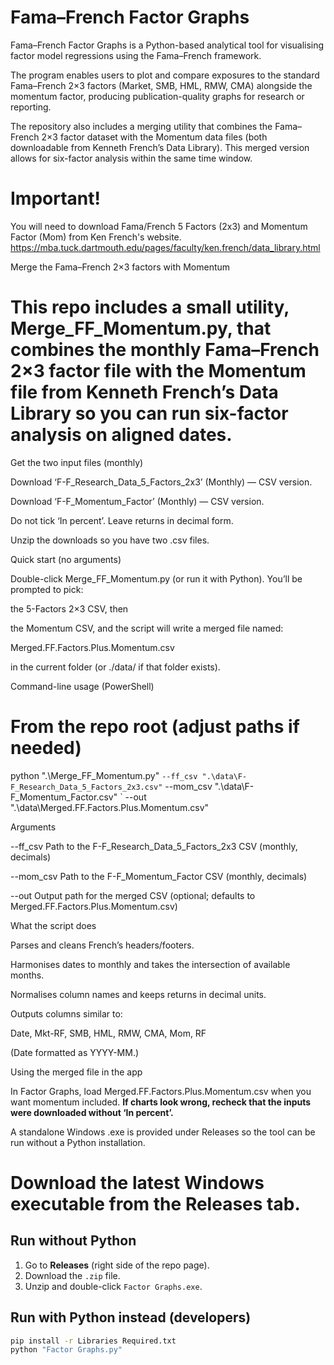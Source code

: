 # Fama–French Factor Graphs

Fama–French Factor Graphs is a Python-based analytical tool for visualising factor model regressions using the Fama–French framework.

The program enables users to plot and compare exposures to the standard Fama–French 2×3 factors (Market, SMB, HML, RMW, CMA) alongside the momentum factor, producing publication-quality graphs for research or reporting.

The repository also includes a merging utility that combines the Fama–French 2×3 factor dataset with the Momentum data files (both downloadable from Kenneth French’s Data Library). This merged version allows for six-factor analysis within the same time window.

# Important! 
You will need to download Fama/French 5 Factors (2x3) and Momentum Factor (Mom) from Ken French's website.
https://mba.tuck.dartmouth.edu/pages/faculty/ken.french/data_library.html

Merge the Fama–French 2×3 factors with Momentum

# This repo includes a small utility, Merge_FF_Momentum.py, that combines the monthly Fama–French 2×3 factor file with the Momentum file from Kenneth French’s Data Library so you can run six-factor analysis on aligned dates.

Get the two input files (monthly)

Download ‘F-F_Research_Data_5_Factors_2x3’ (Monthly) — CSV version.

Download ‘F-F_Momentum_Factor’ (Monthly) — CSV version.

Do not tick ‘In percent’. Leave returns in decimal form.

Unzip the downloads so you have two .csv files.

Quick start (no arguments)

Double-click Merge_FF_Momentum.py (or run it with Python).
You’ll be prompted to pick:

the 5-Factors 2×3 CSV, then

the Momentum CSV,
and the script will write a merged file named:

Merged.FF.Factors.Plus.Momentum.csv

in the current folder (or ./data/ if that folder exists).

Command-line usage (PowerShell)
# From the repo root (adjust paths if needed)
python ".\Merge_FF_Momentum.py" `
  --ff_csv ".\data\F-F_Research_Data_5_Factors_2x3.csv" `
  --mom_csv ".\data\F-F_Momentum_Factor.csv" `
  --out ".\data\Merged.FF.Factors.Plus.Momentum.csv"

Arguments

--ff_csv Path to the F-F_Research_Data_5_Factors_2x3 CSV (monthly, decimals)

--mom_csv Path to the F-F_Momentum_Factor CSV (monthly, decimals)

--out Output path for the merged CSV (optional; defaults to Merged.FF.Factors.Plus.Momentum.csv)

What the script does

Parses and cleans French’s headers/footers.

Harmonises dates to monthly and takes the intersection of available months.

Normalises column names and keeps returns in decimal units.

Outputs columns similar to:

Date, Mkt-RF, SMB, HML, RMW, CMA, Mom, RF

(Date formatted as YYYY-MM.)

Using the merged file in the app

In Factor Graphs, load Merged.FF.Factors.Plus.Momentum.csv when you want momentum included.
**If charts look wrong, recheck that the inputs were downloaded without ‘In percent’.**

A standalone Windows .exe is provided under Releases so the tool can be run without a Python installation.

# Download the latest Windows executable from the **Releases** tab.

## Run without Python
1. Go to **Releases** (right side of the repo page).
2. Download the `.zip` file.
3. Unzip and double-click `Factor Graphs.exe`.

## Run with Python instead (developers)
```bash
pip install -r Libraries Required.txt
python "Factor Graphs.py"
